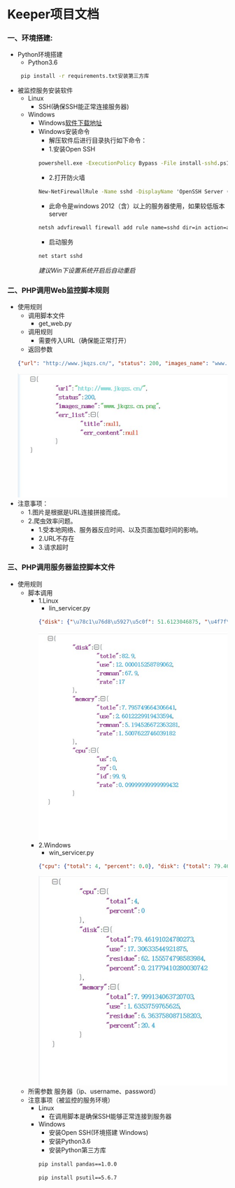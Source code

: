 # Keeper项目文档
### 一、环境搭建:
- Python环境搭建
    - Python3.6   
    ```cmd 
     pip install -r requirements.txt安装第三方库
    ```
- 被监控服务安装软件
    - Linux 
        - SSH(确保SSH能正常连接服务器)
    - Windows
        - Windows[软件下载地址](https://github.com/PowerShell/Win32-OpenSSH/releases)
        - Windows安装命令
            - 解压软件后进行目录执行如下命令：
            - 1.安装Open SSH
            ```cmd
            powershell.exe -ExecutionPolicy Bypass -File install-sshd.ps1
            ```
            - 2.打开防火墙
            ```cmd
            New-NetFirewallRule -Name sshd -DisplayName 'OpenSSH Server (sshd)' -Enabled True -Direction Inbound -Protocol TCP -Action Allow -LocalPort 22
            ```
            - 此命令是windows 2012（含）以上的服务器使用，如果较低版本server
            ```cmd
            netsh advfirewall firewall add rule name=sshd dir=in action=allow protocol=TCP localport=22
            ```
            - 启动服务
            ```cmd
            net start sshd
            ```
            *建议Win下设置系统开启后自动重启*
### 二、PHP调用Web监控脚本规则
- 使用规则
    - 调用脚本文件
        - get_web.py
    - 调用规则
        - 需要传入URL（确保能正常打开）
    - 返回参数
    ```json
    {"url": "http://www.jkqzs.cn/", "status": 200, "images_name": "www.jkqzs.cn.png", "err_list": {"title": null, "err_content": null}}
    ```
  ![](./app/images/Snipaste_2020-02-17_11-28-50.jpg)
- 注意事项：
    - 1.图片是根据是URL连接拼接而成。
    - 2.爬虫效率问题。
        - 1.受本地网络、服务器反应时间、以及页面加载时间的影响。
        - 2.URL不存在
        - 3.请求超时

### 三、PHP调用服务器监控脚本文件
- 使用规则
    - 脚本调用
        - 1.Linux
            - lin_servicer.py
            ```json
            {"disk": {"\u78c1\u76d8\u5927\u5c0f": 51.6123046875, "\u4f7f\u7528\u5927\u5c0f": 39.6064453125, "\u672a\u7528\u5927\u5c0f": 9.30578842163086, "\u4f7f\u7528\u7387": 28}, "memory": {"\u5185\u5b58\u603b\u91cf": 0.96240234375, "\u4f7f\u7528\u5185\u5b58": 0.5219879150390625, "\u7a7a\u95f2\u5185\u5b58": 0.18045806884765625, "\u4f7f\u7528\u7387": 5.3331078510125565}, "cpu": {"\u7528\u6237\u5360\u7528": 0.7, "\u5185\u6838\u5360\u7528": 0.5, "\u7a7a\u95f2\u7a7a\u95f4": 98.5, "\u4f7f\u7528\u7387": 1.5}}      
            ```
            ![Linux服务器资源返回格式](./app/images/Snipaste_2020-02-13_16-36-19.jpg)
        - 2.Windows
            - win_servicer.py
            ```json
            {"cpu": {"total": 4, "percent": 0.0}, "disk": {"total": 79.46191024780273, "use": 17.30633544921875, "residue": 62.155574798583984, "percent": 0.21779410280030742}, "memory": {"total": 7.999134063720703, "use": 1.6353759765625, "residue": 6.363758087158203, "percent": 20.4}}          
            ```
            ![Linux服务器资源返回格式](./app/images/Snipaste_2020-02-17_10-43-54.jpg)
    - 所需参数
        服务器（ip、username、password）
    - 注意事项（被监控的服务环境）
        - Linux    
            - 在调用脚本是确保SSH能够正常连接到服务器
        - Windows
            - 安装Open SSH(环境搭建 Windows)
            - 安装Python3.6
            - 安装Python第三方库
            ```cmd
            pip install pandas==1.0.0
            ```
            ```cmd
            pip install psutil==5.6.7
            ```

    
   

